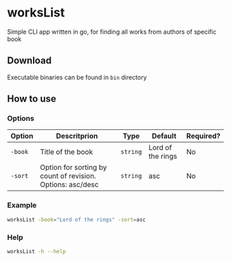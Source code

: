 # worksList

Simple CLI app written in go, for finding all works from authors of specific book

## Download

Executable binaries can be found in `bin` directory

## How to use

### Options

| Option  | Descritprion                                               | Type     | Default           | Required? |
| ------- | ---------------------------------------------------------- | -------- | ----------------- | --------- |
| `-book` | Title of the book                                          | `string` | Lord of the rings | No        |
| `-sort` | Option for sorting by count of revision. Options: asc/desc | `string` | asc               | No        |

### Example

```bash
worksList -book="Lord of the rings" -sort=asc
```

### Help

```bash
worksList -h --help
```
